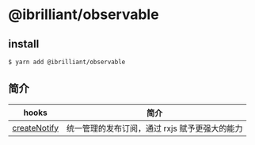 # @ibrilliant/observable

## install

```bash
$ yarn add @ibrilliant/observable
```

## 简介

| hooks                                                | 简介                                           |
| ---------------------------------------------------- | ---------------------------------------------- |
| [createNotify](./src/creator/createNotify/readme.md) | 统一管理的发布订阅，通过 rxjs 赋予更强大的能力 |
